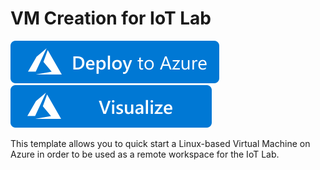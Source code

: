 # VM Creation for IoT Lab

[![Deploy To Azure](https://raw.githubusercontent.com/GiovanniGrieco/iot-lab-workspace-quickstart/main/images/deploytoazure.svg?sanitize=true)](https://portal.azure.com/#create/Microsoft.Template/uri/https%3A%2F%2Fraw.githubusercontent.com%2FGiovanniGrieco%2Fiot-lab-workspace-quickstart%2Fmaster%2Fazuredeploy.json)
[![Visualize](https://raw.githubusercontent.com/GiovanniGrieco/iot-lab-workspace-quickstart/main/images/visualizebutton.svg?sanitize=true)](http://armviz.io/#/?load=https%3A%2F%2Fraw.githubusercontent.com%2FGiovanniGrieco%2Fiot-lab-workspace-quickstart%2Fmaster%2Fazuredeploy.json)

This template allows you to quick start a Linux-based Virtual Machine on Azure in order to be used as a remote workspace for the IoT Lab.
